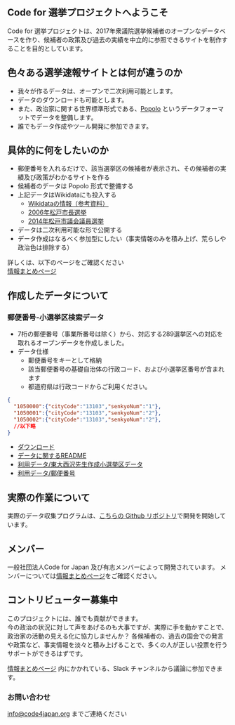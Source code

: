 ## Code for 選挙プロジェクトへようこそ

Code for 選挙プロジェクトは、2017年衆議院選挙候補者のオープンなデータベースを作り、候補者の政策及び過去の実績を中立的に参照できるサイトを制作することを目的としています。

## 色々ある選挙速報サイトとは何が違うのか

- 我々が作るデータは、オープンで二次利用可能とします。
- データのダウンロードも可能とします。
- また、政治家に関する世界標準形式である、[Popolo](http://www.popoloproject.com/) というデータフォーマットでデータを整備します。
- 誰でもデータ作成やツール開発に参加できます。

## 具体的に何をしたいのか

* 郵便番号を入れるだけで、該当選挙区の候補者が表示され、その候補者の実績及び政策がわかるサイトを作る
* 候補者のデータは Popolo 形式で整備する
* 上記データはWikidataにも投入する
     * [Wikidataの情報（参考資料）](https://docs.google.com/spreadsheets/d/1ibTdsVo57EykrWKOOBSkcoJSVD-7jSGNMnN3QzmFvYI/edit#gid=537811440)
     * [2006年松戸市長選挙](https://www.wikidata.org/wiki/Q29422608)
     * [2014年松戸市議会議員選挙](https://www.wikidata.org/wiki/Q29423018)
* データは二次利用可能な形で公開する
* データ作成はなるべく参加型にしたい（事実情報のみを積み上げ、荒らしや政治色は排除する）

詳しくは、以下のページをご確認ください  
[情報まとめページ](https://hackmd.io/s/rkXhmQjjW)


## 作成したデータについて

### 郵便番号-小選挙区検索データ
- 7桁の郵便番号（事業所番号は除く）から、対応する289選挙区への対応を取れるオープンデータを作成しました。
- データ仕様
  - 郵便番号をキーとして格納
  - 該当郵便番号の基礎自治体の行政コード、および小選挙区番号が含まれます
  - 都道府県は行政コードからご利用ください。

```json
{
  "1050000":{"cityCode":"13103","senkyoNum":"1"},
  "1050001":{"cityCode":"13103","senkyoNum":"2"},
  "1050002":{"cityCode":"13103","senkyoNum":"2"},
  //以下略
}

```
- [ダウンロード](https://github.com/codeforjapan/codeforelection/blob/master/data/json/postal2senkyoku.json)
- [データに関するREADME](https://github.com/codeforjapan/codeforelection/blob/master/data/README.md)
- [利用データ/東大西沢先生作成小選挙区データ](http://www.csis.u-tokyo.ac.jp/~nishizawa/senkyoku/)
- [利用データ/郵便番号](http://www.post.japanpost.jp/zipcode/download.html)


## 実際の作業について

実際のデータ収集プログラムは、[こちらの Github リポジトリ](https://github.com/codeforjapan/codeforelection)で開発を開始しています。

## メンバー

一般社団法人Code for Japan 及び有志メンバーによって開発されています。
メンバーについては[情報まとめページ](https://hackmd.io/s/rkXhmQjjW)をご確認ください。

## コントリビューター募集中

このプロジェクトには、誰でも貢献ができます。  
今の政治の状況に対して声をあげるのも大事ですが、実際に手を動かすことで、政治家の活動の見える化に協力しませんか？
各候補者の、過去の国会での発言や政策など、事実情報を淡々と積み上げることで、多くの人が正しい投票を行うサポートができるはずです。

[情報まとめページ](https://hackmd.io/s/rkXhmQjjW) 内にかかれている、Slack チャンネルから議論に参加できます。

### お問い合わせ

info@code4japan.org までご連絡ください
